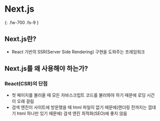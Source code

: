 # Next.js
{: .fw-700 .fs-9 }

## Next.js란?
- React 기반의 SSR(Server Side Rendering) 구현을 도와주는 프레임워크

## Next.js를 왜 사용해야 하는가?

### React(CSR)의 단점
- 첫 페이지를 불러올 때 모든 자바스크립트 코드를 불러와야 하기 때문에 로딩 시간이 오래 걸림
- 검색 엔진이 사이트에 방문했을 때 html 파일이 없기 때문에(렌더링 전까지는 껍데기 html 하나만 있기 때문에) 검색 엔진 최적화(SEO)에 좋지 않음

